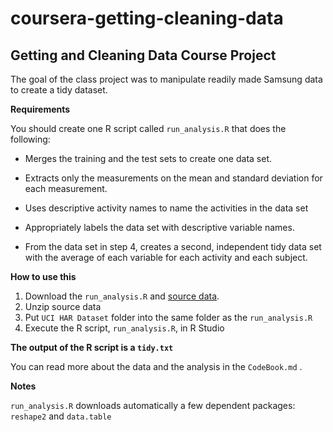 # coursera-getting-cleaning-data


## Getting and Cleaning Data Course Project

The goal of the class project was to manipulate readily made Samsung data to create a tidy dataset. 


**Requirements**

You should create one R script called ```run_analysis.R``` that does the following:


* Merges the training and the test sets to create one data set.

* Extracts only the measurements on the mean and standard deviation for each measurement.

* Uses descriptive activity names to name the activities in the data set

* Appropriately labels the data set with descriptive variable names.

* From the data set in step 4, creates a second, independent tidy data set with the average of each variable for each activity and each subject.


**How to use this**
1. Download the ```run_analysis.R``` and  [source data](https://d396qusza40orc.cloudfront.net/getdata%2Fprojectfiles%2FUCI%20HAR%20Dataset.zip).
2. Unzip source data
3. Put ```UCI HAR Dataset``` folder into the same folder as the ```run_analysis.R```
4. Execute the R script, ```run_analysis.R```,  in R Studio 

**The output of the R script is a ```tidy.txt```**

You can read more about the data and the analysis in the ```CodeBook.md``` .

**Notes**

```run_analysis.R``` downloads automatically a few dependent packages: ```reshape2``` and ```data.table```